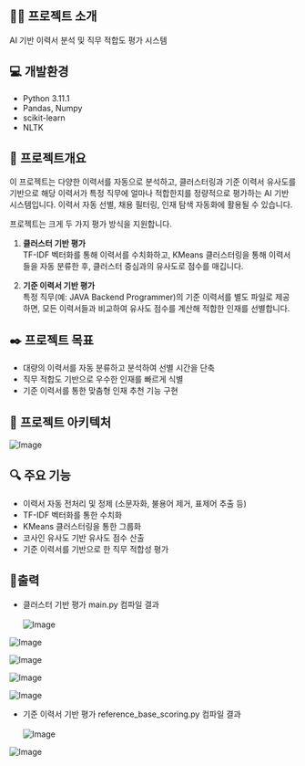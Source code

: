 ## 👨‍🏫 프로젝트 소개
AI 기반 이력서 분석 및 직무 적합도 평가 시스템

## 💻 개발환경
- Python 3.11.1
- Pandas, Numpy
- scikit-learn
- NLTK

## 📌 프로젝트개요
이 프로젝트는 다양한 이력서를 자동으로 분석하고, 클러스터링과 기준 이력서 유사도를 기반으로 해당 이력서가 특정 직무에 얼마나 적합한지를 정량적으로 평가하는 AI 기반 시스템입니다. 이력서 자동 선별, 채용 필터링, 인재 탐색 자동화에 활용될 수 있습니다.

프로젝트는 크게 두 가지 평가 방식을 지원합니다.

1. **클러스터 기반 평가**  
   TF-IDF 벡터화를 통해 이력서를 수치화하고, KMeans 클러스터링을 통해 이력서들을 자동 분류한 후, 클러스터 중심과의 유사도로 점수를 매깁니다.

2. **기준 이력서 기반 평가**  
   특정 직무(예: JAVA Backend Programmer)의 기준 이력서를 별도 파일로 제공하면, 모든 이력서들과 비교하여 유사도 점수를 계산해 적합한 인재를 선별합니다.

## ✒️ 프로젝트 목표
- 대량의 이력서를 자동 분류하고 분석하여 선별 시간을 단축
- 직무 적합도 기반으로 우수한 인재를 빠르게 식별
- 기준 이력서를 통한 맞춤형 인재 추천 기능 구현
  
## 🔨 프로젝트 아키텍처
![Image](https://github.com/user-attachments/assets/c5bf52bd-b4ef-4ced-ab84-ea67315c394d)

## 🔍 주요 기능
- 이력서 자동 전처리 및 정제 (소문자화, 불용어 제거, 표제어 추출 등)
- TF-IDF 벡터화를 통한 수치화
- KMeans 클러스터링을 통한 그룹화
- 코사인 유사도 기반 유사도 점수 산출
- 기준 이력서를 기반으로 한 직무 적합성 평가

## 📱출력
- 클러스터 기반 평가 main.py 컴파일 결과 <br> <br>
![Image](https://github.com/user-attachments/assets/56e66667-ddc9-408e-9d56-11e8d1675d91)

![Image](https://github.com/user-attachments/assets/85a8b503-4776-40b3-b504-39f38c289fdf)

![Image](https://github.com/user-attachments/assets/a1aad515-9a9b-443a-83c4-592b6ece2f03)

![Image](https://github.com/user-attachments/assets/4e6861b8-2f24-43bd-abee-e17ece460bbc)

![Image](https://github.com/user-attachments/assets/5515c5e5-ded0-47dc-8896-30c7d71ebea9)

- 기준 이력서 기반 평가 reference_base_scoring.py 컴파일 결과 <br> <br>
![Image](https://github.com/user-attachments/assets/511496dd-2996-42b4-9e4c-2286e81235c9)

![Image](https://github.com/user-attachments/assets/0d39b177-1ffa-4527-9113-f9300e4a3eb8)
